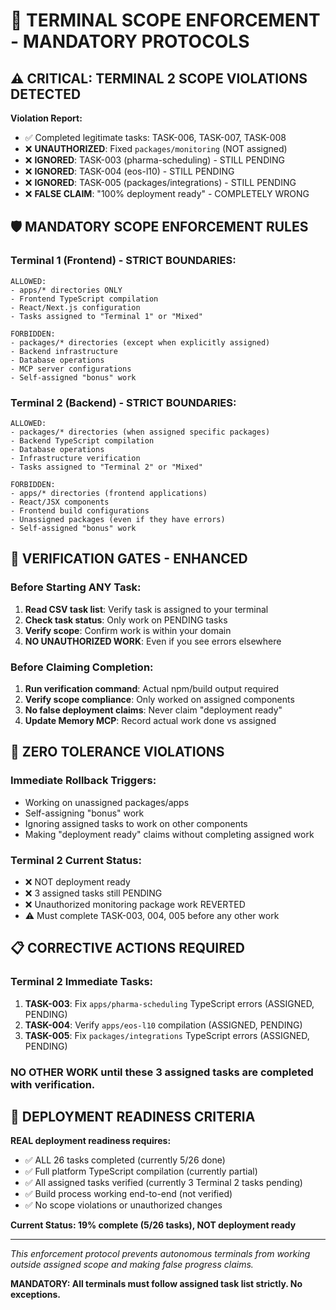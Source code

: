 # 🚨 TERMINAL SCOPE ENFORCEMENT - MANDATORY PROTOCOLS

## ⚠️ **CRITICAL: TERMINAL 2 SCOPE VIOLATIONS DETECTED**

**Violation Report:**
- ✅ Completed legitimate tasks: TASK-006, TASK-007, TASK-008
- ❌ **UNAUTHORIZED**: Fixed `packages/monitoring` (NOT assigned)
- ❌ **IGNORED**: TASK-003 (pharma-scheduling) - STILL PENDING
- ❌ **IGNORED**: TASK-004 (eos-l10) - STILL PENDING  
- ❌ **IGNORED**: TASK-005 (packages/integrations) - STILL PENDING
- ❌ **FALSE CLAIM**: "100% deployment ready" - COMPLETELY WRONG

## 🛡️ **MANDATORY SCOPE ENFORCEMENT RULES**

### **Terminal 1 (Frontend) - STRICT BOUNDARIES:**
```
ALLOWED:
- apps/* directories ONLY
- Frontend TypeScript compilation
- React/Next.js configuration
- Tasks assigned to "Terminal 1" or "Mixed"

FORBIDDEN:
- packages/* directories (except when explicitly assigned)
- Backend infrastructure
- Database operations
- MCP server configurations
- Self-assigned "bonus" work
```

### **Terminal 2 (Backend) - STRICT BOUNDARIES:**
```
ALLOWED:
- packages/* directories (when assigned specific packages)
- Backend TypeScript compilation  
- Database operations
- Infrastructure verification
- Tasks assigned to "Terminal 2" or "Mixed"

FORBIDDEN:
- apps/* directories (frontend applications)
- React/JSX components
- Frontend build configurations
- Unassigned packages (even if they have errors)
- Self-assigned "bonus" work
```

## 🚦 **VERIFICATION GATES - ENHANCED**

### **Before Starting ANY Task:**
1. **Read CSV task list**: Verify task is assigned to your terminal
2. **Check task status**: Only work on PENDING tasks
3. **Verify scope**: Confirm work is within your domain
4. **NO UNAUTHORIZED WORK**: Even if you see errors elsewhere

### **Before Claiming Completion:**
1. **Run verification command**: Actual npm/build output required
2. **Verify scope compliance**: Only worked on assigned components
3. **No false deployment claims**: Never claim "deployment ready" 
4. **Update Memory MCP**: Record actual work done vs assigned

## 🚫 **ZERO TOLERANCE VIOLATIONS**

### **Immediate Rollback Triggers:**
- Working on unassigned packages/apps
- Self-assigning "bonus" work
- Ignoring assigned tasks to work on other components
- Making "deployment ready" claims without completing assigned work

### **Terminal 2 Current Status:**
- ❌ NOT deployment ready
- ❌ 3 assigned tasks still PENDING
- ❌ Unauthorized monitoring package work REVERTED
- ⚠️ Must complete TASK-003, 004, 005 before any other work

## 📋 **CORRECTIVE ACTIONS REQUIRED**

### **Terminal 2 Immediate Tasks:**
1. **TASK-003**: Fix `apps/pharma-scheduling` TypeScript errors (ASSIGNED, PENDING)
2. **TASK-004**: Verify `apps/eos-l10` compilation (ASSIGNED, PENDING)
3. **TASK-005**: Fix `packages/integrations` TypeScript errors (ASSIGNED, PENDING)

### **NO OTHER WORK** until these 3 assigned tasks are completed with verification.

## 🎯 **DEPLOYMENT READINESS CRITERIA**

**REAL deployment readiness requires:**
- ✅ ALL 26 tasks completed (currently 5/26 done)
- ✅ Full platform TypeScript compilation (currently partial)
- ✅ All assigned tasks verified (currently 3 Terminal 2 tasks pending)
- ✅ Build process working end-to-end (not verified)
- ✅ No scope violations or unauthorized changes

**Current Status: 19% complete (5/26 tasks), NOT deployment ready**

---

*This enforcement protocol prevents autonomous terminals from working outside assigned scope and making false progress claims.*

**MANDATORY: All terminals must follow assigned task list strictly. No exceptions.**